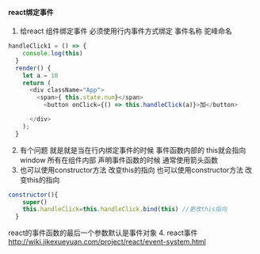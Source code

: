 #### react绑定事件
1. 给react 组件绑定事件 必须使用行内事件方式绑定  事件名称 驼峰命名
```js
handleClick1 = () => {
    console.log(this)
  }
  render() {
    let a = 10
    return (
      <div className="App">
        <span>{ this.state.num}</span>
          <button onClick={() => this.handleClick(a)}>加</button>

      </div>
    );
  }
```
2. 有个问题 就是就是当在行内绑定事件的时候 事件函数内部的 this就会指向window 所有在组件内部
声明事件函数的时候 通常使用箭头函数
3. 也可以使用constructor方法 改变this的指向
也可以使用constructor方法 改变this的指向
```js
constructor(){
    super()
    this.handleClick=this.handleClick.bind(this) //更改this指向
  }
```
react的事件函数的最后一个参数默认是事件对象
4. react事件  http://wiki.jikexueyuan.com/project/react/event-system.html
